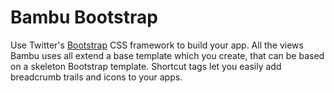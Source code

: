 # Bambu Bootstrap

Use Twitter's [Bootstrap](http://twitter.github.com/bootstrap/) CSS framework to build your app. All the views Bambu uses all extend a base template which you create, that can be based on a skeleton Bootstrap template. Shortcut tags let you easily add breadcrumb trails and icons to your apps.